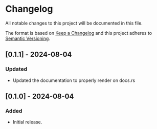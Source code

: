 # Changelog

All notable changes to this project will be documented in this file.

The format is based on [Keep a Changelog](http://keepachangelog.com/en/1.0.0/)
and this project adheres to [Semantic Versioning](https://semver.org/spec/v2.0.0.html).

## [0.1.1] - 2024-08-04

### Updated

- Updated the documentation to properly render on docs.rs

## [0.1.0] - 2024-08-04

### Added

- Initial release.
